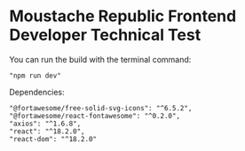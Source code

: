 # Moustache Republic Frontend Developer Technical Test

You can run the build with the terminal command:

    "npm run dev"

  Dependencies:
  
    "@fortawesome/free-solid-svg-icons": "^6.5.2",
    "@fortawesome/react-fontawesome": "^0.2.0",
    "axios": "^1.6.8",
    "react": "^18.2.0",
    "react-dom": "^18.2.0"
